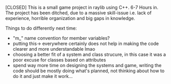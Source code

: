 [CLOSED] This is a small game project in raylib using C++. 6-7 Hours in. The project has been ditched, due to a massive skill-issue i.e. lack of experience, horrible organization and big gaps in knowledge.

Things to do differently next time:
  - "m_" name convention for member variables?
  - putting this-> everywhere certainly does not help in making the code clearer and more understandable lmao
  - choosing a better fit of a system and class strucure, in this case it was a poor excuse for classes based on attributes
  - spend way more time on designing the systems and game, writing the code should be mostly doing what's planned, not thinking about how to do it and just make it work...
